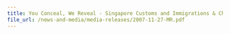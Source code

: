 ```yaml
---
title: You Conceal, We Reveal - Singapore Customs and Immigrations & Checkpoints Authority Expose Another Smuggling Ruse 
file_url: /news-and-media/media-releases/2007-11-27-MR.pdf
---
```

